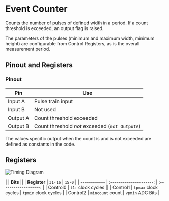 # Event Counter

Counts the number of pulses of defined width in a period. If a count threshold is exceeded, an output flag is raised.

The parameters of the pulses (minimum and maximum width, minimum height) are configurable from Control Registers, as is the overall measurement period.

## Pinout and Registers

### Pinout

| Pin | Use |
| --- | --- |
| Input A | Pulse train input |
| Input B | Not used |
| Output A | Count threshold exceeded |
| Output B | Count threshold *not* exceeded (`not OutputA`) |

The values specific output when the count is and is not exceeded are defined as constants in the code.

## Registers
![Timing Diagram](@/docs/api/moku-examples/mcc/event_counter/waveform.png)

|              |                     **Bits**                    ||
| **Register** | `31-16`                 | `15-0`                |
| ------------ | :---------------------: | :-------------------: |
| Control0     |                `t1:` clock cycles               ||
| Control1     | `tpmax` clock cycles    | `tpmin` clock cycles  |
| Control2     | `mincount` count        | `vpmin` ADC Bits      |

